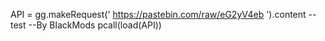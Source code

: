 API = gg.makeRequest(' https://pastebin.com/raw/eG2yV4eb ').content --test --By BlackMods pcall(load(API))
